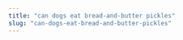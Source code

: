 ```yaml
---
title: "can dogs eat bread-and-butter pickles"
slug: "can-dogs-eat-bread-and-butter-pickles"
---
```


